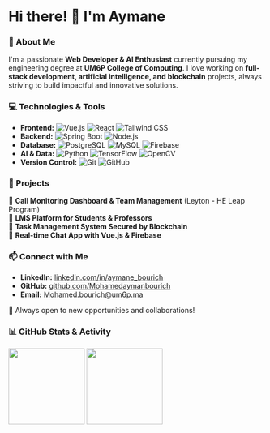 # Hi there! 👋 I'm Aymane

### 🚀 About Me
I'm a passionate **Web Developer & AI Enthusiast** currently pursuing my engineering degree at **UM6P College of Computing**. I love working on **full-stack development, artificial intelligence, and blockchain** projects, always striving to build impactful and innovative solutions.

### 💻 Technologies & Tools
- **Frontend:** ![Vue.js](https://img.shields.io/badge/-Vue.js-4FC08D?logo=vue.js&logoColor=white&style=flat) ![React](https://img.shields.io/badge/-React-61DAFB?logo=react&logoColor=white&style=flat) ![Tailwind CSS](https://img.shields.io/badge/-Tailwind_CSS-38B2AC?logo=tailwind-css&logoColor=white&style=flat)
- **Backend:** ![Spring Boot](https://img.shields.io/badge/-Spring_Boot-6DB33F?logo=spring-boot&logoColor=white&style=flat) ![Node.js](https://img.shields.io/badge/-Node.js-339933?logo=node.js&logoColor=white&style=flat) 
- **Database:** ![PostgreSQL](https://img.shields.io/badge/-PostgreSQL-336791?logo=postgresql&logoColor=white&style=flat) ![MySQL](https://img.shields.io/badge/-MySQL-4479A1?logo=mysql&logoColor=white&style=flat) ![Firebase](https://img.shields.io/badge/-Firebase-FFCA28?logo=firebase&logoColor=black&style=flat)
- **AI & Data:** ![Python](https://img.shields.io/badge/-Python-3776AB?logo=python&logoColor=white&style=flat) ![TensorFlow](https://img.shields.io/badge/-TensorFlow-FF6F00?logo=tensorflow&logoColor=white&style=flat) ![OpenCV](https://img.shields.io/badge/-OpenCV-5C3EE8?logo=opencv&logoColor=white&style=flat)
- **Version Control:** ![Git](https://img.shields.io/badge/-Git-F05032?logo=git&logoColor=white&style=flat) ![GitHub](https://img.shields.io/badge/-GitHub-181717?logo=github&logoColor=white&style=flat)

### 📌 Projects
🔹 **Call Monitoring Dashboard & Team Management** (Leyton - HE Leap Program)  
🔹 **LMS Platform for Students & Professors**  
🔹 **Task Management System Secured by Blockchain**  
🔹 **Real-time Chat App with Vue.js & Firebase**  

### 📫 Connect with Me
- **LinkedIn:** [linkedin.com/in/aymane_bourich](https://www.linkedin.com/in/mohamed-aymane-bourich-996767173/)
- **GitHub:** [github.com/Mohamedaymanbourich](https://github.com/Mohamedaymanbourich)
- **Email:** Mohamed.bourich@um6p.ma

🚀 Always open to new opportunities and collaborations!

### 📊 GitHub Stats & Activity
<div align="left">
<a>
  <img src="https://github-readme-stats.vercel.app/api?username=Mohamedaymanbourich&theme=tokyonight&show_icons=true" height=150 />
</a>
<a>
  <img src="https://github-readme-stats.vercel.app/api/top-langs/?username=Mohamedaymanbourich&langs_count=5&theme=tokyonight" height=150 />
</a>
<br>
</div>
